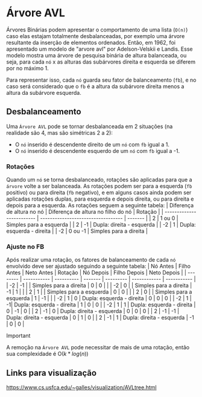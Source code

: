 # Árvore AVL
Árvores Binárias podem apresentar o comportamento de uma lista (`O(n)`) caso elas estajam totalmente desbalanceadas, por exemplo uma árvore resultante da inserção de elementos ordenados. Então, em 1962, foi apresentado um modelo de "arvore avl" por Adelson-Velskii e Landis. Esse modelo mostra uma árvore de pesquisa binária de altura balanceada, ou seja, para cada `nó` x as alturas das subárvores direita e esquerda se diferem por no máximo 1.

Para representar isso, cada `nó` guarda seu fator de balanceamento (`fb`), e no caso será considerado que o `fb` é a altura da subárvore direita menos a altura da subárvore esquerda.
## Desbalanceamento
Uma `Árvore AVL` pode se tornar desbalanceada em 2 situações (na realidade são 4, mas são simétricas 2 a 2):
- O `nó` inserido é descendente direito de um `nó` com `fb` igual a 1.
- O `nó` inserido é descendente esquerdo de um `nó` com `fb` igual a -1.

### Rotações
Quando um `nó` se torna desbalanceado, rotações são aplicadas para que a `árvore` volte a ser balanceada. As rotações podem ser para a esquerda (`fb` positivo) ou para direita (`fb` negativo), e em alguns casos ainda podem ser aplicadas rotações duplas, para esquerda e depois direita, ou para direita e depois para a esquerda. As rotações seguem a seguinte tabela:
| Diferença de altura no nó | Diferença de altura no filho do nó | Rotação |
| ------------------------- | ---------------------------------- | ------- |
| 2 | 1 ou 0 | Simples para a esquerda |
| 2 | -1 | Dupla: direita - esquerda |
| -2 | 1 | Dupla: esquerda - direita |
| -2 | 0 ou -1 | Simples para a direita |

### Ajuste no FB
Após realizar uma rotação, os fatores de balanceamento de cada `nó` envolvido deve ser ajustado seguindo a seguinte tabela:
| Nó Antes | Filho Antes | Neto Antes | Rotação | Nó Depois | Filho Depois | Neto Depois |
| -------- | ----------- | ---------- | ------- | --------- | ------------ | ----------- |
| -2 | -1 | | Simples para a direita | 0 | 0 | |
| -2 | 0 | | Simples para a direita | -1 | 1 | |
| 2 | 1 | | Simples para a esquerda | 0 | 0 | |
| 2 | 0 | | Simples para a esquerda | 1 | -1 | |
| -2 | 1 | 0 | Dupla: esquerda - direita | 0 | 0 | 0 |
| -2 | 1 | -1| Dupla: esquerda - direita | 1 | 0 | 0 |
| -2 | 1 | 1 | Dupla: esquerda - direita | 0 | -1 | 0 |
| 2 | -1 | 0 | Dupla: direita - esquerda | 0 | 0 | 0 |
| 2 | -1 | -1 | Dupla: direita - esquerda | 0 | 1 | 0 |
| 2 | -1 | 1 | Dupla: direita - esquerda | -1 | 0 | 0 |

> [!important]
> A remoção na `Árvore AVL` pode necessitar de mais de uma rotação, então sua complexidade é O($`k * log (n)`$)

## Links para visualização
https://www.cs.usfca.edu/~galles/visualization/AVLtree.html
